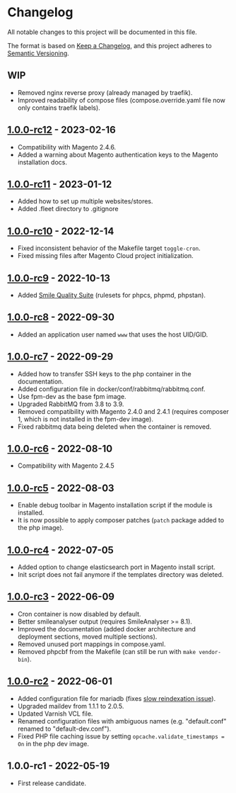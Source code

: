 # Changelog

All notable changes to this project will be documented in this file.

The format is based on [Keep a Changelog](https://keepachangelog.com/en/1.0.0/),
and this project adheres to [Semantic Versioning](https://semver.org/spec/v2.0.0.html).

## WIP

- Removed nginx reverse proxy (already managed by traefik).
- Improved readability of compose files (compose.override.yaml file now only contains traefik labels).

## [1.0.0-rc12] - 2023-02-16

- Compatibility with Magento 2.4.6.
- Added a warning about Magento authentication keys to the Magento installation docs.

## [1.0.0-rc11] - 2023-01-12

- Added how to set up multiple websites/stores.
- Added .fleet directory to .gitignore

## [1.0.0-rc10] - 2022-12-14

- Fixed inconsistent behavior of the Makefile target `toggle-cron`.
- Fixed missing files after Magento Cloud project initialization.

## [1.0.0-rc9] - 2022-10-13

- Added [Smile Quality Suite](https://github.com/Smile-SA/magento2-smilelab-quality-suite) (rulesets for phpcs, phpmd, phpstan).

## [1.0.0-rc8] - 2022-09-30

- Added an application user named `www` that uses the host UID/GID.

## [1.0.0-rc7] - 2022-09-29

- Added how to transfer SSH keys to the php container in the documentation.
- Added configuration file in docker/conf/rabbitmq/rabbitmq.conf.
- Use fpm-dev as the base fpm image.
- Upgraded RabbitMQ from 3.8 to 3.9.
- Removed compatibility with Magento 2.4.0 and 2.4.1 (requires composer 1, which is not installed in the fpm-dev image).
- Fixed rabbitmq data being deleted when the container is removed.

## [1.0.0-rc6] - 2022-08-10

- Compatibility with Magento 2.4.5

## [1.0.0-rc5] - 2022-08-03

- Enable debug toolbar in Magento installation script if the module is installed.
- It is now possible to apply composer patches (`patch` package added to the php image).

## [1.0.0-rc4] - 2022-07-05

- Added option to change elasticsearch port in Magento install script.
- Init script does not fail anymore if the templates directory was deleted.

## [1.0.0-rc3] - 2022-06-09

- Cron container is now disabled by default.
- Better smileanalyser output (requires SmileAnalyser >= 8.1).
- Improved the documentation (added docker architecture and deployment sections, moved multiple sections).
- Removed unused port mappings in compose.yaml.
- Removed phpcbf from the Makefile (can still be run with `make vendor-bin`).

## [1.0.0-rc2] - 2022-06-01

- Added configuration file for mariadb (fixes [slow reindexation issue](https://experienceleague.adobe.com/docs/commerce-operations/performance-best-practices/configuration.html#indexers)).
- Upgraded maildev from 1.1.1 to 2.0.5.
- Updated Varnish VCL file.
- Renamed configuration files with ambiguous names (e.g. "default.conf" renamed to "default-dev.conf").
- Fixed PHP file caching issue by setting `opcache.validate_timestamps = On` in the php dev image.

## 1.0.0-rc1 - 2022-05-19

- First release candidate.

[1.0.0-rc12]: https://git.smile.fr/magento2/docker-boilerplate/compare/1.0.0-rc11...1.0.0-rc12
[1.0.0-rc11]: https://git.smile.fr/magento2/docker-boilerplate/compare/1.0.0-rc10...1.0.0-rc11
[1.0.0-rc10]: https://git.smile.fr/magento2/docker-boilerplate/compare/1.0.0-rc9...1.0.0-rc10
[1.0.0-rc9]: https://git.smile.fr/magento2/docker-boilerplate/compare/1.0.0-rc8...1.0.0-rc9
[1.0.0-rc8]: https://git.smile.fr/magento2/docker-boilerplate/compare/1.0.0-rc7...1.0.0-rc8
[1.0.0-rc7]: https://git.smile.fr/magento2/docker-boilerplate/compare/1.0.0-rc6...1.0.0-rc7
[1.0.0-rc6]: https://git.smile.fr/magento2/docker-boilerplate/compare/1.0.0-rc5...1.0.0-rc6
[1.0.0-rc5]: https://git.smile.fr/magento2/docker-boilerplate/compare/1.0.0-rc4...1.0.0-rc5
[1.0.0-rc4]: https://git.smile.fr/magento2/docker-boilerplate/compare/1.0.0-rc3...1.0.0-rc4
[1.0.0-rc3]: https://git.smile.fr/magento2/docker-boilerplate/compare/1.0.0-rc2...1.0.0-rc3
[1.0.0-rc2]: https://git.smile.fr/magento2/docker-boilerplate/compare/1.0.0-rc1...1.0.0-rc2
